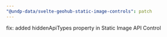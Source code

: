 ```yaml
---
"@undp-data/svelte-geohub-static-image-controls": patch
---
```


fix: added hiddenApiTypes property in Static Image API Control

